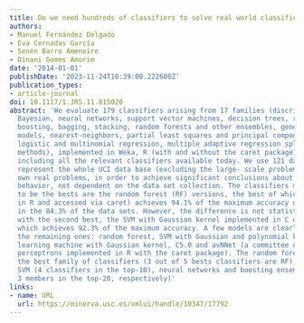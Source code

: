 ```yaml
---
title: Do we need hundreds of classifiers to solve real world classification problems?
authors:
- Manuel Fernández Delgado
- Eva Cernadas García
- Senén Barro Ameneiro
- Dinani Gomes Amorim
date: '2014-01-01'
publishDate: '2023-11-24T10:39:00.222600Z'
publication_types:
- article-journal
doi: 10.1117/1.JRS.11.015020
abstract: 'We evaluate 179 classifiers arising from 17 families (discriminant analysis,
  Bayesian, neural networks, support vector machines, decision trees, rule-based classifiers,
  boosting, bagging, stacking, random forests and other ensembles, generalized linear
  models, nearest-neighbors, partial least squares and principal component regression,
  logistic and multinomial regression, multiple adaptive regression splines and other
  methods), implemented in Weka, R (with and without the caret package), C and Matlab,
  including all the relevant classifiers available today. We use 121 data sets, which
  represent the whole UCI data base (excluding the large- scale problems) and other
  own real problems, in order to achieve significant conclusions about the classifier
  behavior, not dependent on the data set collection. The classifiers most likely
  to be the bests are the random forest (RF) versions, the best of which (implemented
  in R and accessed via caret) achieves 94.1% of the maximum accuracy overcoming 90%
  in the 84.3% of the data sets. However, the difference is not statistically significant
  with the second best, the SVM with Gaussian kernel implemented in C using LibSVM,
  which achieves 92.3% of the maximum accuracy. A few models are clearly better than
  the remaining ones: random forest, SVM with Gaussian and polynomial kernels, extreme
  learning machine with Gaussian kernel, C5.0 and avNNet (a committee of multi-layer
  perceptrons implemented in R with the caret package). The random forest is clearly
  the best family of classifiers (3 out of 5 bests classifiers are RF), followed by
  SVM (4 classifiers in the top-10), neural networks and boosting ensembles (5 and
  3 members in the top-20, respectively)'
links:
- name: URL
  url: https://minerva.usc.es/xmlui/handle/10347/17792
---
```

